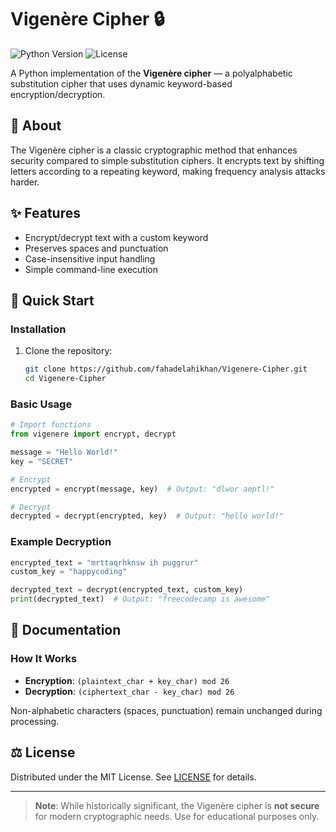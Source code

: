 # Vigenère Cipher 🔒

![Python Version](https://img.shields.io/badge/python-3.6%2B-blue)
![License](https://img.shields.io/badge/license-MIT-green)

A Python implementation of the **Vigenère cipher** — a polyalphabetic substitution cipher that uses dynamic keyword-based encryption/decryption.

## 📜 About
The Vigenère cipher is a classic cryptographic method that enhances security compared to simple substitution ciphers. It encrypts text by shifting letters according to a repeating keyword, making frequency analysis attacks harder.

## ✨ Features
- Encrypt/decrypt text with a custom keyword
- Preserves spaces and punctuation
- Case-insensitive input handling
- Simple command-line execution

## 🚀 Quick Start

### Installation
1. Clone the repository:
   ```bash
   git clone https://github.com/fahadelahikhan/Vigenere-Cipher.git
   cd Vigenere-Cipher
   

### Basic Usage
```python
# Import functions
from vigenere import encrypt, decrypt

message = "Hello World!"
key = "SECRET"

# Encrypt
encrypted = encrypt(message, key)  # Output: "dlwor aeptl!"

# Decrypt
decrypted = decrypt(encrypted, key)  # Output: "hello world!"
```

### Example Decryption
```python
encrypted_text = "mrttaqrhknsw ih puggrur"
custom_key = "happycoding"

decrypted_text = decrypt(encrypted_text, custom_key)
print(decrypted_text)  # Output: "freecodecamp is awesome"
```

## 📖 Documentation
### How It Works
- **Encryption**: `(plaintext_char + key_char) mod 26`
- **Decryption**: `(ciphertext_char - key_char) mod 26`

Non-alphabetic characters (spaces, punctuation) remain unchanged during processing.

## ⚖️ License
Distributed under the MIT License. See [LICENSE](LICENSE) for details.

---

> **Note**: While historically significant, the Vigenère cipher is **not secure** for modern cryptographic needs. Use for educational purposes only.

